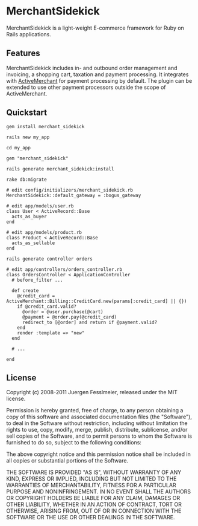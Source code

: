 # MerchantSidekick

MerchantSidekick is a light-weight E-commerce framework for Ruby on Rails applications.

## Features

MerchantSidekick includes in- and outbound order management and invoicing, 
a shopping cart, taxation and payment processing. It integrates with 
[ActiveMerchant](http://activemerchant.org) for payment processing by default.
The plugin can be extended to use other payment processors outside the scope
of ActiveMerchant.

## Quickstart

    gem install merchant_sidekick

    rails new my_app

    cd my_app

    gem "merchant_sidekick"

    rails generate merchant_sidekick:install

    rake db:migrate

    # edit config/initializers/merchant_sidekick.rb
    MerchantSidekick::default_gateway = :bogus_gateway
    
    # edit app/models/user.rb
    class User < ActiveRecord::Base
      acts_as_buyer
    end

    # edit app/models/product.rb
    class Product < ActiveRecord::Base
      acts_as_sellable
    end

    rails generate controller orders

    # edit app/controllers/orders_controller.rb
    class OrdersController < ApplicationController
      # before_filter ...
      
      def create
        @credit_card = ActiveMerchant::Billing::CreditCard.new(params[:credit_card] || {})
        if @credit_card.valid?
          @order = @user.purchase(@cart)
          @payment = @order.pay(@credit_card)
          redirect_to [@order] and return if @payment.valid?
        end
        render :template => "new"
      end
      
      # ...
    
    end
    

## License

Copyright (c) 2008-2011 Juergen Fesslmeier, released under the MIT license.

Permission is hereby granted, free of charge, to any person obtaining a copy of
this software and associated documentation files (the "Software"), to deal in
the Software without restriction, including without limitation the rights to
use, copy, modify, merge, publish, distribute, sublicense, and/or sell copies
of the Software, and to permit persons to whom the Software is furnished to do
so, subject to the following conditions:

The above copyright notice and this permission notice shall be included in all
copies or substantial portions of the Software.

THE SOFTWARE IS PROVIDED "AS IS", WITHOUT WARRANTY OF ANY KIND, EXPRESS OR
IMPLIED, INCLUDING BUT NOT LIMITED TO THE WARRANTIES OF MERCHANTABILITY,
FITNESS FOR A PARTICULAR PURPOSE AND NONINFRINGEMENT. IN NO EVENT SHALL THE
AUTHORS OR COPYRIGHT HOLDERS BE LIABLE FOR ANY CLAIM, DAMAGES OR OTHER
LIABILITY, WHETHER IN AN ACTION OF CONTRACT, TORT OR OTHERWISE, ARISING FROM,
OUT OF OR IN CONNECTION WITH THE SOFTWARE OR THE USE OR OTHER DEALINGS IN THE
SOFTWARE.